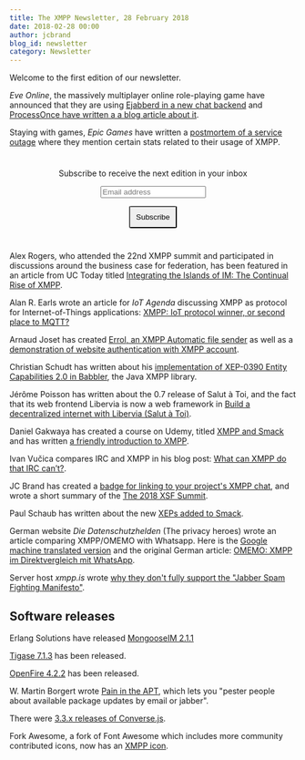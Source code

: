 ```yaml
---
title: The XMPP Newsletter, 28 February 2018
date: 2018-02-28 00:00
author: jcbrand
blog_id: newsletter 
category: Newsletter
---
```


Welcome to the first edition of our newsletter.

*Eve Online*, the massively multiplayer online role-playing game have announced
that they are using [Ejabberd in a new chat backend](https://www.eveonline.com/article/p4i0qx/new-chat-backend-coming-with-the-march-release?utm_source=xmppnewsletter)
and [ProcessOnce have written a a blog article about it](https://blog.process-one.net/eve-online-chat-is-moving-to-ejabberd/?utm_source=xmppnewsletter).

Staying with games, *Epic Games* have written a [postmortem of a service outage](https://www.epicgames.com/fortnite/en-US/news/postmortem-of-service-outage-at-3-4m-ccu?utm_source=xmppnewsletter)
where they mention certain stats related to their usage of XMPP.

<form style="padding: 10px; text-align:center; margin-bottom: 30px;"
      action="https://tinyletter.com/xmpp" method="post" target="popupwindow"
      onsubmit="window.open('https://tinyletter.com/xmpp', 'popupwindow',
      'scrollbars=yes,width=800,height=600');return true">
<p><label for="tlemail">Subscribe to receive the next edition in your inbox</label></p>
<p><input type="text" placeholder="Email address" name="email" id="tlemail" /></p>
<input type="hidden" value="1" name="embed"/>
<input type="submit" style="padding: 10px; border-radius: 5%" value="Subscribe" />
</form>

Alex Rogers, who attended the 22nd XMPP summit and participated in discussions
around the business case for federation, has been featured in an article from
UC Today titled [Integrating the Islands of IM: The Continual Rise of XMPP](https://www.uctoday.com/news/insights/integrating-islands-instant-messaging-rise-xmpp?utm_source=xmppnewsletter).

Alan R. Earls wrote an article for *IoT Agenda* discussing XMPP as protocol for
Internet-of-Things applications:
[XMPP: IoT protocol winner, or second place to MQTT?](http://internetofthingsagenda.techtarget.com/feature/XMPP-IoT-protocol-winner-or-second-place-to-MQTT?utm_source=xmppnewsletter)

Arnaud Joset has created [Errol, an XMPP Automatic file sender](https://blog.agayon.be/tag/python.html?utm_source=xmppnewsletter)
as well as a [demonstration of website authentication with XMPP account](https://demo.agayon.be/?utm_source=xmppnewsletter).

Christian Schudt has written about his [implementation of XEP-0390 Entity Capabilities 2.0 in Babbler](https://babbler-xmpp.blogspot.de/2018/02/experimenting-with-entity-capabilities.html?utm_source=xmppnewsletter), the Java XMPP library.

Jérôme Poisson has written about the 0.7 release of Salut à Toi, and the fact
that its web frontend Libervia is now a web framework in 
[Build a decentralized internet with Libervia (Salut à Toi)](https://www.goffi.org/b/96207aea-9bd8-4333-a346-63638c041ef7/build-decentralized-internet-with-libervia-salut?utm_source=xmppnewsletter).


Daniel Gakwaya has created a course on Udemy, titled
[XMPP and Smack](https://www.udemy.com/xmpp-and-smack-fundamentals-the-missing-android-course/?couponCode=BLKN.SMCK.XMPP_0785&utm_source=xmppnewsletter)
and has written [a friendly introduction to XMPP](http://www.blikoontech.com/xmpp/xmpp-a-soft-friendly-introduction?utm_source=xmppnewsletter).

Ivan Vučica compares IRC and XMPP in his blog post: [What can XMPP do that IRC can’t?](https://blog.vucica.net/2018/02/what-can-xmpp-do-that-irc-cant.html?utm_source=xmppnewsletter).

JC Brand has created a [badge for linking to your project's XMPP chat](https://opkode.com/blog/xmpp-chat-badge/?utm_source=xmppnewsletter),
and wrote a short summary of the [The 2018 XSF Summit](https://opkode.com/blog/2018-xsf-summit/?utm_source=xmppnewsletter).

Paul Schaub has written about the new [XEPs added to Smack](https://blogs.fsfe.org/vanitasvitae/2018/02/07/more-xeps-for-smack/?utm_source=xmppnewsletter).

German website *Die Datenschutzhelden* (The privacy heroes) wrote an article comparing
XMPP/OMEMO with Whatsapp. Here is the [Google machine translated version](https://translate.google.com/translate?hl=en&sl=de&tl=en&u=https%3A%2F%2Fdatenschutzhelden.org%2F2018%2F02%2F06%2Fomemo-xmpp-im-direktvergleich-mit-whatsapp%2F) and the original German article:
[OMEMO: XMPP im Direktvergleich mit WhatsApp](https://datenschutzhelden.org/2018/02/06/omemo-xmpp-im-direktvergleich-mit-whatsapp/?utm_source=xmppnewsletter).


Server host _xmpp.is_ wrote [why they don't fully support the "Jabber Spam Fighting Manifesto"](https://xmpp.is/2018/02/21/the-jabber-spam-fighting-manifesto/?utm_source=xmppnewsletter).

## Software releaseѕ

Erlang Solutions have released [MongooseIM 2.1.1](https://www.erlang-solutions.com/blog/mongooseim-2-1-1-more-than-a-patch.html?utm_source=xmppnewsletter)

[Tigase 7.1.3](https://tigase.net/blog-entry/tigase-xmpp-server-v713-released?utm_source=xmppnewsletter) has been released.

[OpenFire 4.2.2](https://discourse.igniterealtime.org/t/openfire-4-2-2-release/80678?utm_source=xmppnewsletter) has been released.

W. Martin Borgert wrote [Pain in the APT](https://salsa.debian.org/debacle/painintheapt?utm_source=xmppnewsletter), which lets you "pester people about available package updates by email or jabber".

There were [3.3.x releases of Converse.js](https://opkode.com/blog/converse-3.3.1-released/?utm_source=xmppnewsletter).

Fork Awesome, a fork of Font Awesome which includes more community contributed icons, now has an [XMPP icon](https://forkawesome.github.io/Fork-Awesome/icon/xmpp/?utm_source=xmppnewsletter).

